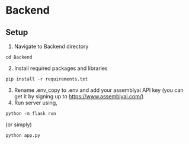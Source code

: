 # Backend

## Setup

1. Navigate to Backend directory
```
cd Backend
```
2. Install required packages and libraries
```
pip install -r requirements.txt
```
3. Rename .env_copy to .env and add your assemblyai API key (you can get it by signing up to https://www.assemblyai.com/)
4. Run server using,
```
python -m flask run
```
(or simply)
```
python app.py
```